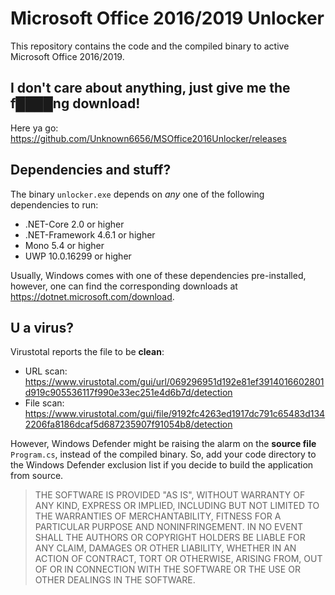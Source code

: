 # Microsoft Office 2016/2019 Unlocker
This repository contains the code and the compiled binary to active Microsoft Office 2016/2019. 

## I don't care about anything, just give me the f████ng download!
Here ya go: https://github.com/Unknown6656/MSOffice2016Unlocker/releases

## Dependencies and stuff?
The binary `unlocker.exe` depends on *any* one of the following dependencies to run:
 - .NET-Core 2.0 or higher
 - .NET-Framework 4.6.1 or higher
 - Mono 5.4 or higher
 - UWP 10.0.16299 or higher

Usually, Windows comes with one of these dependencies pre-installed, however, one can find the corresponding downloads at https://dotnet.microsoft.com/download.

## U a virus?
Virustotal reports the file to be **clean**:
 - URL scan: https://www.virustotal.com/gui/url/069296951d192e81ef3914016602801d919c905536117f990e33ec251e4d6b7d/detection
 - File scan: https://www.virustotal.com/gui/file/9192fc4263ed1917dc791c65483d1342206fa8186dcaf5d687235907f91054b8/detection

However, Windows Defender might be raising the alarm on the **source file** `Program.cs`, instead of the compiled binary. So, add your code directory to the Windows Defender exclusion list if you decide to build the application from source.

> THE SOFTWARE IS PROVIDED "AS IS", WITHOUT WARRANTY OF ANY KIND, EXPRESS OR IMPLIED, INCLUDING BUT NOT LIMITED TO THE WARRANTIES OF MERCHANTABILITY, FITNESS FOR A PARTICULAR PURPOSE AND NONINFRINGEMENT. IN NO EVENT SHALL THE AUTHORS OR COPYRIGHT HOLDERS BE LIABLE FOR ANY CLAIM, DAMAGES OR OTHER LIABILITY, WHETHER IN AN ACTION OF CONTRACT, TORT OR OTHERWISE, ARISING FROM, OUT OF OR IN CONNECTION WITH THE SOFTWARE OR THE USE OR OTHER DEALINGS IN THE SOFTWARE.
